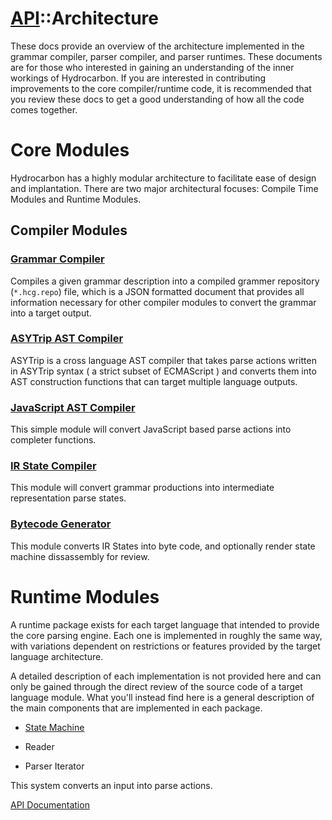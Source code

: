 # [API](./api.index.md)::Architecture

These docs provide an overview of the architecture implemented in the grammar compiler, parser compiler, and parser runtimes. 
These documents are for those who interested in gaining an understanding of the inner workings of Hydrocarbon. If you are
interested in contributing improvements to the core compiler/runtime code, it is recommended that you review these docs
to get a good understanding of how all the code comes together. 

# Core Modules

Hydrocarbon has a highly modular architecture to facilitate ease of design and implantation. There are two major architectural focuses: Compile Time Modules and Runtime Modules. 

## Compiler Modules

### [Grammar Compiler](./architecture.grammar_compiler.index.md)

Compiles a given grammar description into a compiled grammer repository (`*.hcg.repo`) file, which is a JSON formatted document that provides all information necessary for other compiler modules to convert the grammar into a target output.

### [ASYTrip AST Compiler](./architecture.asytrip_compiler.index.md)

ASYTrip is a cross language AST compiler that takes parse actions written in ASYTrip syntax ( a strict subset of ECMAScript ) and converts them into AST construction functions that can target multiple language outputs.

### [JavaScript AST Compiler](./architecture.js_compiler.index.md)

This simple module will convert JavaScript based parse actions into completer functions.  

### [IR State Compiler](./architecture.ir_compiler.index.md)

This module will convert grammar productions into intermediate representation parse states. 

### [Bytecode Generator](./architecture.bytecode_compiler.index.md)

This module converts IR States into byte code, and optionally render state machine dissassembly for review.


# Runtime Modules

A runtime package exists for each target language that intended to provide the core parsing engine. Each one
is implemented in roughly the same way, with variations dependent on restrictions or features provided by the target language
architecture. 

A detailed description of each implementation is not provided here and can only be gained through
the direct review of the source code of a target language module. What you'll instead find here is a general description
of the main components that are implemented in each package. 

- [State Machine](./architecture.state_machine.index.md)

- Reader

- Parser Iterator

This system converts an input into parse actions. 

[API Documentation](./api.index.md)


